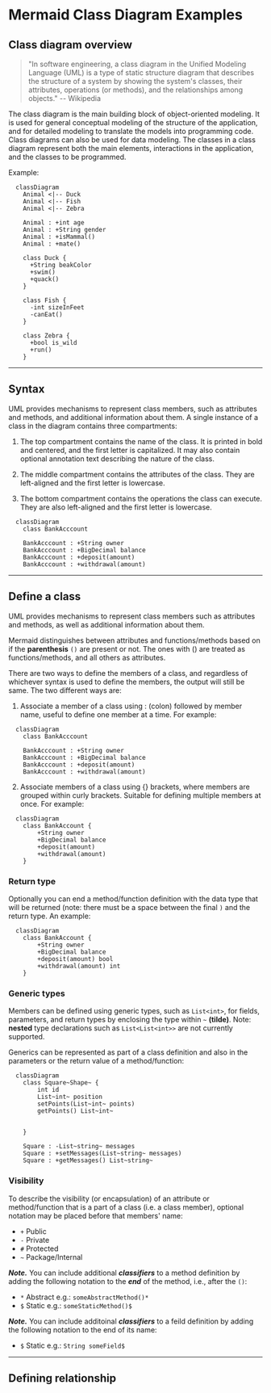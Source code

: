 # Mermaid Class Diagram Examples

## Class diagram overview

> "In software engineering, a class diagram in the Unified Modeling Language (UML) is a type of static structure diagram that describes the structure of a system by showing the system's classes, their attributes, operations (or methods), and the relationships among objects." -- Wikipedia

The class diagram is the main building block of object-oriented modeling. It is used for general conceptual modeling of the structure of the application, and for detailed modeling to translate the models into programming code. Class diagrams can also be used for data modeling. The classes in a class diagram represent both the main elements, interactions in the application, and the classes to be programmed.

Example:

```mermaid
  classDiagram
    Animal <|-- Duck
    Animal <|-- Fish
    Animal <|-- Zebra

    Animal : +int age
    Animal : +String gender
    Animal : +isMammal()
    Animal : +mate()

    class Duck {
      +String beakColor
      +swim()
      +quack()
    }

    class Fish {
      -int sizeInFeet
      -canEat()
    }

    class Zebra {
      +bool is_wild
      +run()
    }
```

-----

## Syntax

UML provides mechanisms to represent class members, such as attributes and methods, and additional information about them. A single instance of a class in the diagram contains three compartments:

1. The top compartment contains the name of the class. It is printed in bold and centered, and the first letter is capitalized. It may also contain optional annotation text describing the nature of the class.

2. The middle compartment contains the attributes of the class. They are left-aligned and the first letter is lowercase.

3. The bottom compartment contains the operations the class can execute. They are also left-aligned and the first letter is lowercase.

```mermaid
  classDiagram
    class BankAcccount

    BankAcccount : +String owner
    BankAcccount : +BigDecimal balance
    BankAcccount : +deposit(amount)
    BankAcccount : +withdrawal(amount)
```

-----

## Define a class

UML provides mechanisms to represent class members such as attributes and methods, as well as additional information about them.

Mermaid distinguishes between attributes and functions/methods based on if the **parenthesis**  ```()``` are present or not. The ones with () are treated as functions/methods, and all others as attributes.

There are two ways to define the members of a class, and regardless of whichever syntax is used to define the members, the output will still be same. The two different ways are:

1. Associate a member of a class using : (colon) followed by member name, useful to define one member at a time. For example:

```mermaid
  classDiagram
    class BankAcccount

    BankAcccount : +String owner
    BankAcccount : +BigDecimal balance
    BankAcccount : +deposit(amount)
    BankAcccount : +withdrawal(amount)
```

2. Associate members of a class using {} brackets, where members are grouped within curly brackets. Suitable for defining multiple members at once. For example:

```mermaid
  classDiagram
    class BankAccount {
        +String owner
        +BigDecimal balance
        +deposit(amount)
        +withdrawal(amount)
    }
```

### Return type

Optionally you can end a method/function definition with the data type that will be returned (note: there must be a space between the final ```)``` and the return type. An example:

```mermaid
  classDiagram
    class BankAccount {
        +String owner
        +BigDecimal balance
        +deposit(amount) bool
        +withdrawal(amount) int
    }
```

### Generic types

Members can be defined using generic types, such as ```List<int>```, for fields, parameters, and return types by enclosing the type within ```~``` **(tilde)**. Note: **nested** type declarations such as ```List<List<int>>``` are not currently supported.

Generics can be represented as part of a class definition and also in the parameters or the return value of a method/function:

```mermaid
  classDiagram
    class Square~Shape~ {
        int id
        List~int~ position
        setPoints(List~int~ points)
        getPoints() List~int~


    }

    Square : -List~string~ messages
    Square : +setMessages(List~string~ messages)
    Square : +getMessages() List~string~
```

### Visibility

To describe the visibility (or encapsulation) of an attribute or method/function that is a part of a class (i.e. a class member), optional notation may be placed before that members' name:

- ```+``` Public
- ```-``` Private
- ```#``` Protected
- ```~``` Package/Internal

***Note.*** You can  include additional ***classifiers*** to a method definition by adding the following notation to the ***end*** of the method, i.e., after the ```()```:

- ```*``` Abstract e.g.: ```someAbstractMethod()*```
- ```$``` Static e.g.: ```someStaticMethod()$```

***Note.*** You can include additoinal ***classifiers*** to a feild definition by adding the following notation to the end of its name:

- ```$``` Static e.g.: ```String someField$```

-----

## Defining relationship
